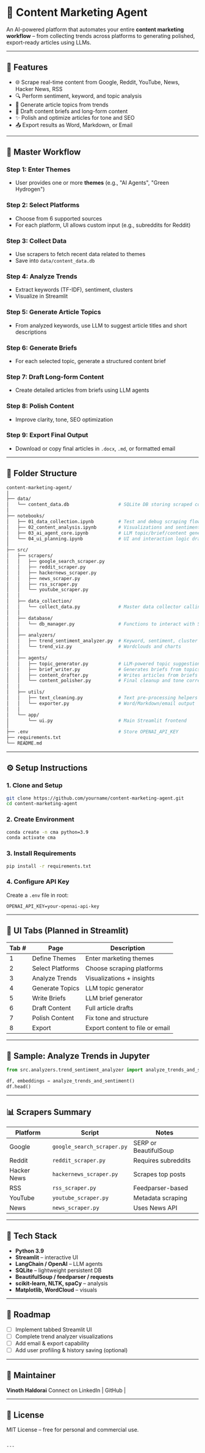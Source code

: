 # 🧠 Content Marketing Agent

An AI-powered platform that automates your entire **content marketing workflow** – from collecting trends across platforms to generating polished, export-ready articles using LLMs.

---

## 🚀 Features

- 🌐 Scrape real-time content from Google, Reddit, YouTube, News, Hacker News, RSS
- 🔍 Perform sentiment, keyword, and topic analysis
- 🧠 Generate article topics from trends
- 📝 Draft content briefs and long-form content
- ✨ Polish and optimize articles for tone and SEO
- 📤 Export results as Word, Markdown, or Email

---

## 🧭 Master Workflow

### Step 1: Enter Themes
- User provides one or more **themes** (e.g., "AI Agents", "Green Hydrogen")

### Step 2: Select Platforms
- Choose from 6 supported sources
- For each platform, UI allows custom input (e.g., subreddits for Reddit)

### Step 3: Collect Data
- Use scrapers to fetch recent data related to themes
- Save into `data/content_data.db`

### Step 4: Analyze Trends
- Extract keywords (TF-IDF), sentiment, clusters
- Visualize in Streamlit

### Step 5: Generate Article Topics
- From analyzed keywords, use LLM to suggest article titles and short descriptions

### Step 6: Generate Briefs
- For each selected topic, generate a structured content brief

### Step 7: Draft Long-form Content
- Create detailed articles from briefs using LLM agents

### Step 8: Polish Content
- Improve clarity, tone, SEO optimization

### Step 9: Export Final Output
- Download or copy final articles in `.docx`, `.md`, or formatted email

---

## 📂 Folder Structure

```bash
content-marketing-agent/
│
├── data/
│   └── content_data.db                  # SQLite DB storing scraped content
│
├── notebooks/
│   ├── 01_data_collection.ipynb         # Test and debug scraping flow
│   ├── 02_content_analysis.ipynb        # Visualizations and sentiment
│   ├── 03_ai_agent_core.ipynb           # LLM topic/brief/content generation
│   └── 04_ui_planning.ipynb             # UI and interaction logic drafts
│
├── src/
│   ├── scrapers/
│   │   ├── google_search_scraper.py
│   │   ├── reddit_scraper.py
│   │   ├── hackernews_scraper.py
│   │   ├── news_scraper.py
│   │   ├── rss_scraper.py
│   │   └── youtube_scraper.py
│   │
│   ├── data_collection/
│   │   └── collect_data.py              # Master data collector calling all scrapers
│   │
│   ├── database/
│   │   └── db_manager.py                # Functions to interact with SQLite
│   │
│   ├── analyzers/
│   │   ├── trend_sentiment_analyzer.py  # Keyword, sentiment, cluster logic
│   │   └── trend_viz.py                 # Wordclouds and charts
│   │
│   ├── agents/
│   │   ├── topic_generator.py           # LLM-powered topic suggestions
│   │   ├── brief_writer.py              # Generates briefs from topics
│   │   ├── content_drafter.py           # Writes articles from briefs
│   │   └── content_polisher.py          # Final cleanup and tone correction
│   │
│   ├── utils/
│   │   ├── text_cleaning.py             # Text pre-processing helpers
│   │   └── exporter.py                  # Word/Markdown/email output
│   │
│   └── app/
│       └── ui.py                        # Main Streamlit frontend
│
├── .env                                 # Store OPENAI_API_KEY
├── requirements.txt
└── README.md
````

---

## ⚙️ Setup Instructions

### 1. Clone and Setup

```bash
git clone https://github.com/yourname/content-marketing-agent.git
cd content-marketing-agent
```

### 2. Create Environment

```bash
conda create -n cma python=3.9
conda activate cma
```

### 3. Install Requirements

```bash
pip install -r requirements.txt
```

### 4. Configure API Key

Create a `.env` file in root:

```
OPENAI_API_KEY=your-openai-api-key
```

---

## 🎨 UI Tabs (Planned in Streamlit)

| Tab # | Page             | Description                     |
| ----- | ---------------- | ------------------------------- |
| 1     | Define Themes    | Enter marketing themes          |
| 2     | Select Platforms | Choose scraping platforms       |
| 3     | Analyze Trends   | Visualizations + insights       |
| 4     | Generate Topics  | LLM topic generator             |
| 5     | Write Briefs     | LLM brief generator             |
| 6     | Draft Content    | Full article drafts             |
| 7     | Polish Content   | Fix tone and structure          |
| 8     | Export           | Export content to file or email |

---

## 🧪 Sample: Analyze Trends in Jupyter

```python
from src.analyzers.trend_sentiment_analyzer import analyze_trends_and_sentiment

df, embeddings = analyze_trends_and_sentiment()
df.head()
```

---

## 📊 Scrapers Summary

| Platform    | Script                     | Notes                 |
| ----------- | -------------------------- | --------------------- |
| Google      | `google_search_scraper.py` | SERP or BeautifulSoup |
| Reddit      | `reddit_scraper.py`        | Requires subreddits   |
| Hacker News | `hackernews_scraper.py`    | Scrapes top posts     |
| RSS         | `rss_scraper.py`           | Feedparser-based      |
| YouTube     | `youtube_scraper.py`       | Metadata scraping     |
| News        | `news_scraper.py`          | Uses News API         |

---

## 🧠 Tech Stack

* **Python 3.9**
* **Streamlit** – interactive UI
* **LangChain / OpenAI** – LLM agents
* **SQLite** – lightweight persistent DB
* **BeautifulSoup / feedparser / requests**
* **scikit-learn, NLTK, spaCy** – analysis
* **Matplotlib, WordCloud** – visuals

---

## 🔧 Roadmap

* [ ] Implement tabbed Streamlit UI
* [ ] Complete trend analyzer visualizations
* [ ] Add email & export capability
* [ ] Add user profiling & history saving (optional)

---

## 👤 Maintainer

**Vinoth Haldorai**
Connect on LinkedIn | GitHub |

---

## 📜 License

MIT License – free for personal and commercial use.

```

---

